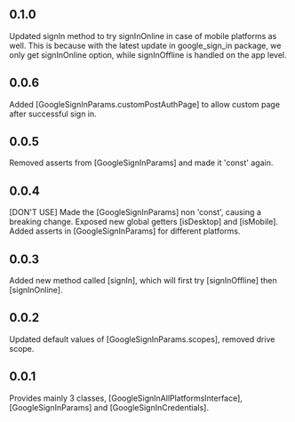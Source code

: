 ## 0.1.0
Updated signIn method to try signInOnline in case of mobile platforms as well.
This is because with the latest update in google_sign_in package, we only get signInOnline option,
while signInOffline is handled on the app level.

## 0.0.6
Added [GoogleSignInParams.customPostAuthPage] to allow custom page after successful sign in.

## 0.0.5

Removed asserts from [GoogleSignInParams] and made it 'const' again.

## 0.0.4

[DON'T USE] Made the [GoogleSignInParams] non 'const', causing a breaking change.
Exposed new global getters [isDesktop] and [isMobile].
Added asserts in [GoogleSignInParams] for different platforms.

## 0.0.3

Added new method called [signIn], which will first try [signInOffline] then [signInOnline].

## 0.0.2

Updated default values of [GoogleSignInParams.scopes], removed drive scope.

## 0.0.1

Provides mainly 3 classes, [GoogleSignInAllPlatformsInterface], [GoogleSignInParams] and
[GoogleSignInCredentials].